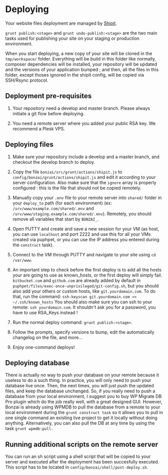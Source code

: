 Deploying
=========

Your website files deployment are managed by [Shipit](https://github.com/shipitjs/grunt-shipit).

`grunt publish:<stage>` and `grunt undo-publish:<stage>` are the two main tasks used for publishing your site on your
staging or production environment.

When you start deploying, a new copy of your site will be cloned in the `tmp/workspace/` folder. Everything will be
build in this folder like normally, composer dependencies will be installed, your repository will be updated and the
versions of your application bumped ; and then, all the files in this folder, except thoses ignored in the shipit
config, will be copied via SSH/Rsync protocol.

Deployment pre-requisites
-------------------------

1. Your repository need a develop and master branch. Please always initiate a git flow before deploying.

2. You need a remote server where you added your public RSA key. We recommend a Plesk VPS.


Deploying files
---------------

1. Make sure your repository include a develop and a master branch, and checkout the develop branch to deploy.

2. Copy the file `bonzai/src/grunt/actions/shipit.js` to `config/bonzai/grunt/actions/shipit.js` and edit it
   according to your server configuration. Also make sure that the `ignore` array is properly configured : this is the
   file that should not be copied remotely.

3. Manually copy your `.env` file to your remote server into `shared/` folder in your `deploy_to` path (for each
   environment) (ex: `/srv/www/example.com/shared/.env` and `/srv/www/staging.example.com/shared/.env`).
   Remotely, you should remove all variables that start by `BONZAI_`.

4. Open PUTTY and create and save a new session for your VM (as host, you can use `localhost` and port 2222 and use this
   for all your VMs created via puphpet, or you can use the IP address you entered during the `construct` task).

5. Connect to the VM through PUTTY and navigate to your site using `cd /var/www`.

6. An important step to check before the first deploy is to add all the hosts your are going to use as known_hosts, or
   the first deploy will simply fail. `bitbucket.com` and `github.com` are already added by default in
   `puphpet/files/exec-once-unprivileged/git-config.sh`, but you should also add your others or custom hosts, like
   `git.yourdomain.com`.
   To do that, run the command: `ssh-keyscan git.yourdomain.com >> ~/.ssh/known_hosts`
   You should also make sure you can ssh to your remote: `ssh yourdomain.com`. It shouldn't ask you for a password,
   you have to use RSA_Keys instead !

7. Run the normal deploy command: `grunt publish:<stage>`.

8. Follow the prompts, specify versions to bump, edit the automatically changelog on the file, and more...

9. Enjoy one-command deploys!

Deploying database
------------------

There is actually no way to push your database on your remote because it useless to do a such thing. In practice, you
will only need to push your database live once. Then, the next times, you will just push the updated files, and keep
the database unchanged. So, if you really need to push a database from your local environment, I suggest you to buy
WP Migrate DB Pro plugin which do the job really well, with a great designed GUI.
However, Bonzai is already using WPMDB to pull the database from a remote to your local environment during the
`grunt construct task` so it allows you to pull in one single command an existing live project to get it locally
without doing anything. Alternatively, you can also pull the DB at any time by using the task `grunt wpmdb:pull`.

Running additional scripts on the remote server
-----------------------------------------------

You can run an sh script using a shell script that will be copied to your server and executed after the deployment has
been succesfully executed. This script has to be located in `config/bonzai/shell/post-deploy.sh`.

